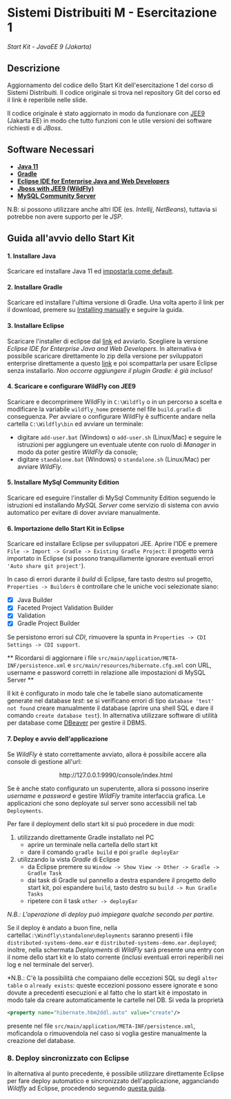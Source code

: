 # Sistemi Distribuiti M - Esercitazione 1

_Start Kit - JavaEE 9 (Jakarta)_

## Descrizione

Aggiornamento del codice dello Start Kit dell'esercitazione 1 del corso di Sistemi Distribuiti.
Il codice originale si trova nel repository Git del corso ed il link è reperibile nelle slide.

Il codice originale è stato aggiornato in modo da funzionare con [JEE9](https://it.wikipedia.org/wiki/Jakarta_EE) (Jakarta EE) in modo che tutto funzioni con le utile versioni dei software richiesti e di *JBoss*.

## Software Necessari
- **[Java 11](https://www.oracle.com/it/java/technologies/javase/jdk11-archive-downloads.html)**
- **[Gradle](https://gradle.org/install/)**
- **[Eclipse IDE for Enterprise Java and Web Developers](https://www.eclipse.org/downloads/download.php?file=/oomph/epp/2021-12/R/eclipse-inst-jre-win64.exe)**
- **[Jboss with JEE9 (WildFly)](https://github.com/wildfly/wildfly/releases/download/26.0.1.Final/wildfly-preview-26.0.1.Final.zip)**
- **[MySQL Community Server](https://dev.mysql.com/downloads/mysql/)**

N.B: si possono utilizzare anche altri IDE (es. *Intellij*, *NetBeans*), tuttavia si potrebbe non avere supporto per le *JSP*.

## Guida all'avvio dello Start Kit
#### **1. Installare Java**

Scaricare ed installare Java 11 ed [impostarla come default](https://www.java.com/it/download/help/path.html).

#### **2. Installare Gradle**

Scaricare ed installare l'ultima versione di Gradle.
Una volta aperto il link per il download, premere su [Installing manually](https://gradle.org/install/#manually) e seguire la guida.

#### **3. Installare Eclipse**

Scaricare l'installer di eclipse dal [link](https://www.eclipse.org/downloads/download.php?file=/oomph/epp/2021-12/R/eclipse-inst-jre-win64.exe) ed avviarlo. Scegliere la versione *Eclipse IDE for Enterprise Java and Web Developers*.
In alternativa è possibile scaricare direttamente lo zip della versione per sviluppatori enterprise direttamente a questo [link](https://www.eclipse.org/downloads/packages/) e poi scompattarla per usare Eclipse senza installarlo.
*Non occorre aggiungere il plugin Gradle: è già incluso!*

#### **4. Scaricare e configurare WildFly con JEE9**

Scaricare e decomprimere WildFly in `C:\Wildfly` o in un percorso a scelta e modificare la variabile `wildfly_home` presente nel file `build.gradle` di conseguenza.
Per avviare o configurare WildFly è sufficente andare nella cartella `C:\Wildfly\bin` ed avviare un terminale:
- digitare `add-user.bat` (Windows) o `add-user.sh` (Linux/Mac) e seguire le istruzioni per aggiungere un eventuale utente con ruolo di *Manager* in modo da poter gestire *WildFly* da console;
- digitare `standalone.bat` (Windows) o `standalone.sh` (Linux/Mac) per avviare *WildFly*.

#### **5. Installare MySql Community Edition**

Scaricare ed eseguire l'installer di MySql Community Edition seguendo le istruzioni ed installando *MySQL Server* come servizio di sistema con avvio automatico per evitare di dover avviare manualmente.

#### **6. Importazione dello Start Kit in Eclipse**

Scaricare ed installare Eclipse per sviluppatori JEE.
Aprire l'IDE e premere `File -> Import -> Gradle -> Existing Gradle Project`: il progetto verrà importato in Eclipse (si possono tranquillamente ignorare eventuali errori `'Auto share git project'`).

In caso di errori durante il *build* di Eclipse, fare tasto destro sul progetto, `Properties -> Builders` è controllare che le uniche voci selezionate siano:
- [x] Java Builder
- [x] Faceted Project Validation Builder
- [x] Validation
- [x] Gradle Project Builder

Se persistono errori sul *CDI*, rimuovere la spunta in `Properties -> CDI Settings -> CDI support`.

** Ricordarsi di aggiornare i file `src/main/application/META-INF/persistence.xml` e `src/main/resources/hibernate.cfg.xml` con URL, username e password corretti in relazione alle impostazioni di MySQL Server **

Il kit è configurato in modo tale che le tabelle siano automaticamente generate nel database *test*: se si verificano errori di tipo `database 'test' not found` creare manualmente il database (aprire una shell SQL e dare il comando `create database test`). In alternativa utilizzare software di utilità per database come [DBeaver](https://dbeaver.io/) per gestire il DBMS.

#### **7. Deploy e avvio dell'applicazione**

Se *WildFly* è stato correttamente avviato, allora è possibile accere alla console di gestione all'url:

<div align="center"> http://127.0.0.1:9990/console/index.html </div>

Se è anche stato configurato un superutente, allora si possono inserire *username* e *password* e gestire *WildFly* tramite interfaccia grafica. Le applicazioni che sono deployate sul server sono accessibili nel tab `Deployments`.

Per fare il deployment dello start kit si può procedere in due modi:
1. utilizzando direttamente Gradle installato nel PC
    - aprire un terminale nella cartella dello start kit
    - dare il comando `gradle build` e poi `gradle deployEar`
2. utilizzando la vista *Gradle* di Eclipse
	- da Eclipse premere su `Window -> Show View -> Other -> Gradle -> Gradle Task`
	- dai task di Gradle sul pannello a destra espandere il progetto dello start kit, poi espandere `build`, tasto destro su `build -> Run Gradle Tasks`
	- ripetere con il task `other -> deployEar`

*N.B.: L'operazione di deploy può impiegare qualche secondo per partire.*

Se il deploy è andato a buon fine, nella cartella`C:\Windfly\standalone\deployments` saranno presenti i file `distributed-systems-demo.ear` e `distributed-systems-demo.ear.deployed`; inoltre, nella schermata *Deployments* di *WildFly* sarà presente una entry con il nome dello start kit e lo stato corrente (inclusi eventuali errori reperibili nei log e nel terminale del server).

*N.B.: C'è la possibilità che compaiano delle eccezioni SQL su degli `alter table` o `already exists`: queste eccezioni possono essere ignorate e sono dovute a precedenti esecuzioni e al fatto che lo start kit è impostato in modo tale da creare automaticamente le cartelle nel DB.
Si veda la proprietà
```xml
<property name="hibernate.hbm2ddl.auto" value="create"/>
```

presente nel file `src/main/application/META-INF/persistence.xml`, moficandola o rimuovendola nel caso si voglia gestire manualmente la creazione del database.

### **8. Deploy sincronizzato con Eclipse**

In alternativa al punto precedente, è possibile utilizzare direttamente Eclipse per fare deploy automatico e sincronizzato dell'applicazione, agganciando *Wildfly* ad Eclipse, procedendo seguendo [questa guida](https://www.baeldung.com/eclipse-wildfly-configuration).

